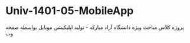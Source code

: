 # Univ-1401-05-MobileApp
پروژه کلاس مباحث ویژه دانشگاه آزاد مبارکه - تولید اپلیکیشن موبایل بواسطه صفحه وب
